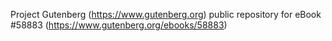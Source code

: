 Project Gutenberg (https://www.gutenberg.org) public repository for
eBook #58883 (https://www.gutenberg.org/ebooks/58883)
